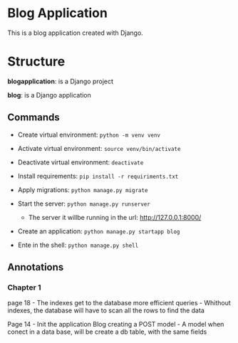 # Blog Application

This is a blog application created with Django.

# Structure

**blogapplication**: is a Django project

**blog**: is a Django application

## Commands

- Create virtual environment: `python -m venv venv`
- Activate virtual environment: `source venv/bin/activate`
- Deactivate virtual environment: `deactivate`
- Install requirements: `pip install -r requiriments.txt`
- Apply migrations: `python manage.py migrate`

- Start the server: `python manage.py runserver`
    - The server it willbe running in the url: http://127.0.0.1:8000/

- Create an application: `python manage.py startapp blog`

- Ente in the shell: `python manage.py shell`

## Annotations

### Chapter 1

page 18
    - The indexes get to the database more efficient queries
    - Whithout indexes, the database will have to scan all the rows to find the data

Page 14
    - Init the application Blog creating a POST model
    - A model when conect in a data base, will be create a db table, with the same fields
    